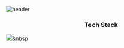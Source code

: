 ![header](https://capsule-render.vercel.app/api?type=waving&color=auto&height=300&text=개발자%20박준호&fontSize=70)

<h3 align="center">Tech Stack</h3>

<img src="https://img.shields.io/badge/Python-3766AB?style=flat-square&logo=Python&logoColor=white"/></a>&nbsp 
